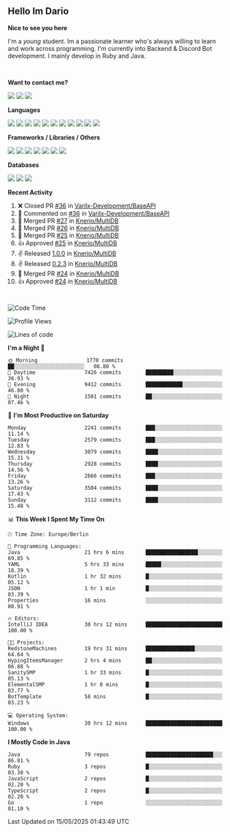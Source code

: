 <h2>Hello Im Dario</h2>

**Nice to see you here**

I'm a *young* student. Im a passionate learner who's always willing to learn and work across
programming. I'm currently into Backend & Discord Bot development. I mainly develop in Ruby and Java.

<br/>

**Want to contact me?**

<a href="https://github.com/knerio"><img src="https://img.shields.io/badge/-Github-blue?style=for-the-badge&logo=github&logoColor=white"/></a> <a href="https://discord.com/users/639416958923702292"><img src="https://img.shields.io/badge/-knerio-blue?style=for-the-badge&logo=discord&logoColor=white"/></a> <a href="https://twitch.tv/dopalos_"><img src="https://img.shields.io/badge/-twitch-blue?style=for-the-badge&logo=twitch&logoColor=white"/></a>

**Languages**

<img src="https://img.shields.io/badge/-Java-blue?style=for-the-badge&logo=java&logoColor=white"/> <img src="https://img.shields.io/badge/-Ruby-blue?style=for-the-badge&logo=Ruby&logoColor=white"/> <img src="https://img.shields.io/badge/-Git-blue?style=for-the-badge&logo=Git&logoColor=white"/> <img src="https://img.shields.io/badge/-HTML-blue?style=for-the-badge&logo=html5&logoColor=white"/> <img src="https://img.shields.io/badge/-CSS-blue?style=for-the-badge&logo=CSS3&logoColor=white"/> <img src="https://img.shields.io/badge/-Javascript-blue?style=for-the-badge&logo=javascript&logoColor=white"/> <img src="https://img.shields.io/badge/-Typescript-blue?style=for-the-badge&logo=TypeScript&logoColor=white"/> <img src="https://img.shields.io/badge/-Kotlin-blue?style=for-the-badge&logo=kotlin&logoColor=white"/> <img src="https://img.shields.io/badge/-SQL-blue?style=for-the-badge&logo=MYSQL&logoColor=white"/> <img src="https://img.shields.io/badge/-Markdown-blue?style=for-the-badge&logo=Markdown&logoColor=white"/> <img src="https://img.shields.io/badge/-JSON-blue?style=for-the-badge&logo=JSON&logoColor=white"/>
<br/>

 **Frameworks / Libraries / Others**

<img src="https://img.shields.io/badge/-Ruby_On_Rails-blue?style=for-the-badge&logo=ruby-on-rails&logoColor=white"/> <img src="https://img.shields.io/badge/-JDA-blue?style=for-the-badge&logo=JDA&logoColor=white"/> <img src="https://img.shields.io/badge/-Bootstrap-blue?style=for-the-badge&logo=Bootstrap&logoColor=white"/> <img src="https://img.shields.io/badge/-Node.JS-blue?style=for-the-badge&logo=node.js&logoColor=white"/> <img src="https://img.shields.io/badge/-React-blue?style=for-the-badge&logo=React&logoColor=white"/> <img src="https://img.shields.io/badge/-Express-blue?style=for-the-badge&logo=Express&logoColor=white"/> <img src="https://img.shields.io/badge/-Next.Js-blue?style=for-the-badge&logo=Next.Js&logoColor=white"/>

**Databases**

<img src="https://img.shields.io/badge/-MongoDB-blue?style=for-the-badge&logo=mongodb&logoColor=white"/> <img src="https://img.shields.io/badge/-MariaDB-blue?style=for-the-badge&logo=MariaDB&logoColor=white"/>
<img src="https://img.shields.io/badge/-PostgreSQL-blue?style=for-the-badge&logo=PostgreSQl&logoColor=white"/>

**Recent Activity**

<!--RECENT_ACTIVITY:start-->
1. ❌ Closed PR [#36](https://github.com/Varilx-Development/BaseAPI/pull/36) in [Varilx-Development/BaseAPI](https://github.com/Varilx-Development/BaseAPI)<br>
2. 💬 Commented on [#36](https://github.com/Varilx-Development/BaseAPI/pull/36#discussion_r2087470621) in [Varilx-Development/BaseAPI](https://github.com/Varilx-Development/BaseAPI)<br>
3. 🎉 Merged PR [#27](https://github.com/Knerio/MultiDB/pull/27) in [Knerio/MultiDB](https://github.com/Knerio/MultiDB)<br>
4. 🎉 Merged PR [#26](https://github.com/Knerio/MultiDB/pull/26) in [Knerio/MultiDB](https://github.com/Knerio/MultiDB)<br>
5. 🎉 Merged PR [#25](https://github.com/Knerio/MultiDB/pull/25) in [Knerio/MultiDB](https://github.com/Knerio/MultiDB)<br>
6. 👍 Approved [#25](https://github.com/Knerio/MultiDB/pull/25#pullrequestreview-2821537151) in [Knerio/MultiDB](https://github.com/Knerio/MultiDB)<br>
7. ✌️ Released [1.0.0](https://github.com/Knerio/MultiDB/releases/tag/1.0.0) in [Knerio/MultiDB](https://github.com/Knerio/MultiDB)<br>
8. ✌️ Released [0.2.3](https://github.com/Knerio/MultiDB/releases/tag/0.2.3) in [Knerio/MultiDB](https://github.com/Knerio/MultiDB)<br>
9. 🎉 Merged PR [#24](https://github.com/Knerio/MultiDB/pull/24) in [Knerio/MultiDB](https://github.com/Knerio/MultiDB)<br>
10. 👍 Approved [#24](https://github.com/Knerio/MultiDB/pull/24#pullrequestreview-2818406063) in [Knerio/MultiDB](https://github.com/Knerio/MultiDB)<br>
<!--RECENT_ACTIVITY:end-->
 
#

<!--START_SECTION:waka-->
![Code Time](http://img.shields.io/badge/Code%20Time-1%2C151%20hrs%2036%20mins-blue)

![Profile Views](http://img.shields.io/badge/Profile%20Views-1-blue)

![Lines of code](https://img.shields.io/badge/From%20Hello%20World%20I%27ve%20Written-2.3%20million%20lines%20of%20code-blue)

**I'm a Night 🦉** 

```text
🌞 Morning                1770 commits        ██░░░░░░░░░░░░░░░░░░░░░░░   08.80 % 
🌆 Daytime                7426 commits        █████████░░░░░░░░░░░░░░░░   36.93 % 
🌃 Evening                9412 commits        ████████████░░░░░░░░░░░░░   46.80 % 
🌙 Night                  1501 commits        ██░░░░░░░░░░░░░░░░░░░░░░░   07.46 % 
```
📅 **I'm Most Productive on Saturday** 

```text
Monday                   2241 commits        ███░░░░░░░░░░░░░░░░░░░░░░   11.14 % 
Tuesday                  2579 commits        ███░░░░░░░░░░░░░░░░░░░░░░   12.83 % 
Wednesday                3079 commits        ████░░░░░░░░░░░░░░░░░░░░░   15.31 % 
Thursday                 2928 commits        ████░░░░░░░░░░░░░░░░░░░░░   14.56 % 
Friday                   2666 commits        ███░░░░░░░░░░░░░░░░░░░░░░   13.26 % 
Saturday                 3504 commits        ████░░░░░░░░░░░░░░░░░░░░░   17.43 % 
Sunday                   3112 commits        ████░░░░░░░░░░░░░░░░░░░░░   15.48 % 
```


📊 **This Week I Spent My Time On** 

```text
🕑︎ Time Zone: Europe/Berlin

💬 Programming Languages: 
Java                     21 hrs 6 mins       █████████████████░░░░░░░░   69.85 % 
YAML                     5 hrs 33 mins       █████░░░░░░░░░░░░░░░░░░░░   18.39 % 
Kotlin                   1 hr 32 mins        █░░░░░░░░░░░░░░░░░░░░░░░░   05.12 % 
JSON                     1 hr 1 min          █░░░░░░░░░░░░░░░░░░░░░░░░   03.39 % 
Properties               16 mins             ░░░░░░░░░░░░░░░░░░░░░░░░░   00.91 % 

🔥 Editors: 
IntelliJ IDEA            30 hrs 12 mins      █████████████████████████   100.00 % 

🐱‍💻 Projects: 
RedstoneMachines         19 hrs 31 mins      ████████████████░░░░░░░░░   64.64 % 
HypingItemsManager       2 hrs 4 mins        ██░░░░░░░░░░░░░░░░░░░░░░░   06.88 % 
SanitySMP                1 hr 33 mins        █░░░░░░░░░░░░░░░░░░░░░░░░   05.13 % 
ElementalSMP             1 hr 8 mins         █░░░░░░░░░░░░░░░░░░░░░░░░   03.77 % 
BotTemplate              58 mins             █░░░░░░░░░░░░░░░░░░░░░░░░   03.23 % 

💻 Operating System: 
Windows                  30 hrs 12 mins      █████████████████████████   100.00 % 
```

**I Mostly Code in Java** 

```text
Java                     79 repos            ██████████████████████░░░   86.81 % 
Ruby                     3 repos             █░░░░░░░░░░░░░░░░░░░░░░░░   03.30 % 
JavaScript               2 repos             █░░░░░░░░░░░░░░░░░░░░░░░░   02.20 % 
TypeScript               2 repos             █░░░░░░░░░░░░░░░░░░░░░░░░   02.20 % 
Go                       1 repo              ░░░░░░░░░░░░░░░░░░░░░░░░░   01.10 % 
```




 Last Updated on 15/05/2025 01:43:49 UTC
<!--END_SECTION:waka-->

